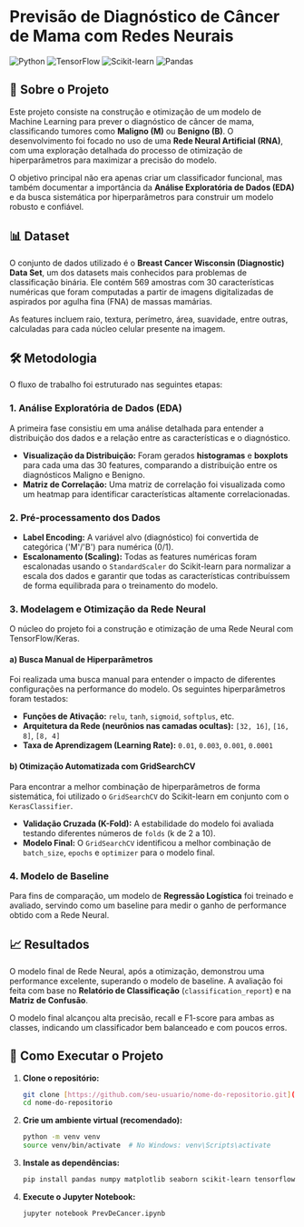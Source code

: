 # Previsão de Diagnóstico de Câncer de Mama com Redes Neurais

![Python](https://img.shields.io/badge/Python-3.8%2B-blue?logo=python)
![TensorFlow](https://img.shields.io/badge/TensorFlow-2.x-orange?logo=tensorflow)
![Scikit-learn](https://img.shields.io/badge/scikit--learn-1.x-yellow?logo=scikit-learn)
![Pandas](https://img.shields.io/badge/Pandas-2.x-green?logo=pandas)

## 📖 Sobre o Projeto

Este projeto consiste na construção e otimização de um modelo de Machine Learning para prever o diagnóstico de câncer de mama, classificando tumores como **Maligno (M)** ou **Benigno (B)**. O desenvolvimento foi focado no uso de uma **Rede Neural Artificial (RNA)**, com uma exploração detalhada do processo de otimização de hiperparâmetros para maximizar a precisão do modelo.

O objetivo principal não era apenas criar um classificador funcional, mas também documentar a importância da **Análise Exploratória de Dados (EDA)** e da busca sistemática por hiperparâmetros para construir um modelo robusto e confiável.

## 📊 Dataset

O conjunto de dados utilizado é o **Breast Cancer Wisconsin (Diagnostic) Data Set**, um dos datasets mais conhecidos para problemas de classificação binária. Ele contém 569 amostras com 30 características numéricas que foram computadas a partir de imagens digitalizadas de aspirados por agulha fina (FNA) de massas mamárias.

As features incluem raio, textura, perímetro, área, suavidade, entre outras, calculadas para cada núcleo celular presente na imagem.

## 🛠️ Metodologia

O fluxo de trabalho foi estruturado nas seguintes etapas:

### 1. Análise Exploratória de Dados (EDA)
A primeira fase consistiu em uma análise detalhada para entender a distribuição dos dados e a relação entre as características e o diagnóstico.
- **Visualização da Distribuição:** Foram gerados **histogramas** e **boxplots** para cada uma das 30 features, comparando a distribuição entre os diagnósticos Maligno e Benigno.
- **Matriz de Correlação:** Uma matriz de correlação foi visualizada como um heatmap para identificar características altamente correlacionadas.

### 2. Pré-processamento dos Dados
- **Label Encoding:** A variável alvo (diagnóstico) foi convertida de categórica ('M'/'B') para numérica (0/1).
- **Escalonamento (Scaling):** Todas as features numéricas foram escalonadas usando o `StandardScaler` do Scikit-learn para normalizar a escala dos dados e garantir que todas as características contribuíssem de forma equilibrada para o treinamento do modelo.

### 3. Modelagem e Otimização da Rede Neural

O núcleo do projeto foi a construção e otimização de uma Rede Neural com TensorFlow/Keras.

#### a) Busca Manual de Hiperparâmetros
Foi realizada uma busca manual para entender o impacto de diferentes configurações na performance do modelo. Os seguintes hiperparâmetros foram testados:
- **Funções de Ativação:** `relu`, `tanh`, `sigmoid`, `softplus`, etc.
- **Arquitetura da Rede (neurônios nas camadas ocultas):** `[32, 16]`, `[16, 8]`, `[8, 4]`
- **Taxa de Aprendizagem (Learning Rate):** `0.01`, `0.003`, `0.001`, `0.0001`

#### b) Otimização Automatizada com GridSearchCV
Para encontrar a melhor combinação de hiperparâmetros de forma sistemática, foi utilizado o `GridSearchCV` do Scikit-learn em conjunto com o `KerasClassifier`.
- **Validação Cruzada (K-Fold):** A estabilidade do modelo foi avaliada testando diferentes números de `folds` (k de 2 a 10).
- **Modelo Final:** O `GridSearchCV` identificou a melhor combinação de `batch_size`, `epochs` e `optimizer` para o modelo final.

### 4. Modelo de Baseline
Para fins de comparação, um modelo de **Regressão Logística** foi treinado e avaliado, servindo como um baseline para medir o ganho de performance obtido com a Rede Neural.

## 📈 Resultados

O modelo final de Rede Neural, após a otimização, demonstrou uma performance excelente, superando o modelo de baseline. A avaliação foi feita com base no **Relatório de Classificação** (`classification_report`) e na **Matriz de Confusão**.

O modelo final alcançou alta precisão, recall e F1-score para ambas as classes, indicando um classificador bem balanceado e com poucos erros.

## 🚀 Como Executar o Projeto

1.  **Clone o repositório:**
    ```bash
    git clone [https://github.com/seu-usuario/nome-do-repositorio.git](https://github.com/seu-usuario/nome-do-repositorio.git)
    cd nome-do-repositorio
    ```

2.  **Crie um ambiente virtual (recomendado):**
    ```bash
    python -m venv venv
    source venv/bin/activate  # No Windows: venv\Scripts\activate
    ```

3.  **Instale as dependências:**
    ```bash
    pip install pandas numpy matplotlib seaborn scikit-learn tensorflow
    ```

4.  **Execute o Jupyter Notebook:**
    ```bash
    jupyter notebook PrevDeCancer.ipynb
    ```
